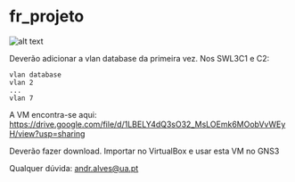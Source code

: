 # fr_projeto

![alt text](/project-files/images/projeto_FR.png "Imagem ilustrativa do projeto")


Deverão adicionar a vlan database da primeira vez.
Nos SWL3C1 e C2:
```
vlan database
vlan 2
...
vlan 7
```

A VM encontra-se aqui:
https://drive.google.com/file/d/1LBELY4dQ3sO32_MsLOEmk6MOobVvWEyH/view?usp=sharing

Deverão fazer download.
Importar no VirtualBox e usar esta VM no GNS3

Qualquer dúvida: andr.alves@ua.pt
